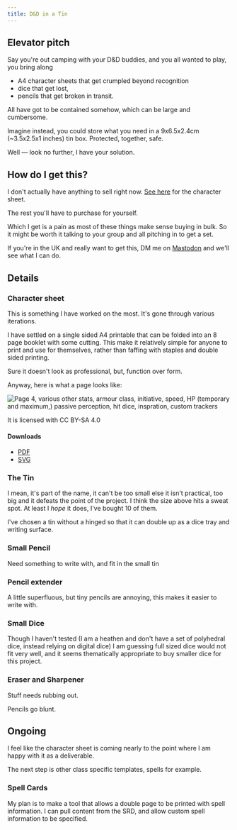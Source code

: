 ```yaml
---
title: D&D in a Tin
---
```


## Elevator pitch

Say you're out camping with your D&D buddies, and you all wanted to play, you bring along

- A4 character sheets that get crumpled beyond recognition
- dice that get lost,
- pencils that get broken in transit.

All have got to be contained somehow, which can be large and cumbersome.

Imagine instead, you could store what you need in a 9x6.5x2.4cm (~3.5x2.5x1 inches) tin box. Protected, together, safe.

Well — look no further, I have your solution.

## How do I get this?

I don't actually have anything to sell right now. [See here](#character-sheet) for the character sheet.

The rest you'll have to purchase for yourself.

Which I get is a pain as most of these things make sense buying in bulk. So it might be worth it talking to your group and all pitching in to get a set.

If you're in the UK and really want to get this, DM me on [Mastodon](https://dice.camp/@hedgepig) and we'll see what I can do.

## Details

### Character sheet

This is something I have worked on the most. It's gone through various iterations.

I have settled on a single sided A4 printable that can be folded into an 8 page booklet with some cutting. This make it relatively simple for anyone to print and use for themselves, rather than faffing with staples and double sided printing.

Sure it doesn't look as professional, but, function over form.

Anyway, here is what a page looks like:

![Page 4, various other stats, armour class, initiative, speed, HP (temporary and maximum,) passive perception, hit dice, inspration, custom trackers](/images/Page-4.png)

It is licensed with CC BY-SA 4.0

#### Downloads

- [PDF](/booklet.pdf)
- [SVG](/images/dnd5e-character-sheet-v0.3.1.svg)

### The Tin 

I mean, it's part of the name, it can't be too small else it isn't practical, too big and it defeats the point of the project. I think the size above hits a sweat spot. At least I *hope* it does, I've bought 10 of them. 

I've chosen a tin without a hinged so that it can double up as a dice tray and writing surface.

### Small Pencil

Need something to write with, and fit in the small tin

### Pencil extender

A little superfluous, but tiny pencils are annoying, this makes it easier to write with.

### Small Dice

Though I haven't tested (I am a heathen and don't have a set of polyhedral dice, instead relying on digital dice) I am guessing full sized dice would not fit very well, and it seems thematically appropriate to buy smaller dice for this project.

### Eraser and Sharpener

Stuff needs rubbing out.

Pencils go blunt.

## Ongoing

I feel like the character sheet is coming nearly to the point where I am happy with it as a deliverable.

The next step is other class specific templates, spells for example.

### Spell Cards

My plan is to make a tool that allows a double page to be printed with spell information. I can pull content from the SRD, and allow custom spell information to be specified.
